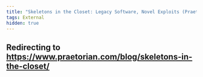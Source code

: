 ```yaml
---
title: "Skeletons in the Closet: Legacy Software, Novel Exploits (Praetorian)"
tags: External
hidden: true
---
```


## Redirecting to https://www.praetorian.com/blog/skeletons-in-the-closet/
<script>window.location.href = "https://www.praetorian.com/blog/skeletons-in-the-closet/";</script>
